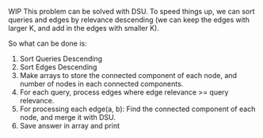 WIP
This problem can be solved with DSU.
To speed things up, we can sort queries and edges by relevance descending (we can keep the edges with larger K, and add in the edges with smaller K).

So what can be done  is:

1. Sort Queries Descending
2. Sort Edges Descending
3. Make arrays to store the connected component of each node, and number of nodes in each connected components.
4. For each query, process edges where edge relevance >= query relevance.
5. For processing each edge(a, b): Find the connected component of each node, and merge it with DSU.
6. Save answer in array and print
